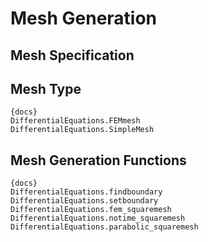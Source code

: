 # Mesh Generation

## Mesh Specification

## Mesh Type

```
{docs}
DifferentialEquations.FEMmesh
DifferentialEquations.SimpleMesh
```

## Mesh Generation Functions

```
{docs}
DifferentialEquations.findboundary
DifferentialEquations.setboundary
DifferentialEquations.fem_squaremesh
DifferentialEquations.notime_squaremesh
DifferentialEquations.parabolic_squaremesh
```
